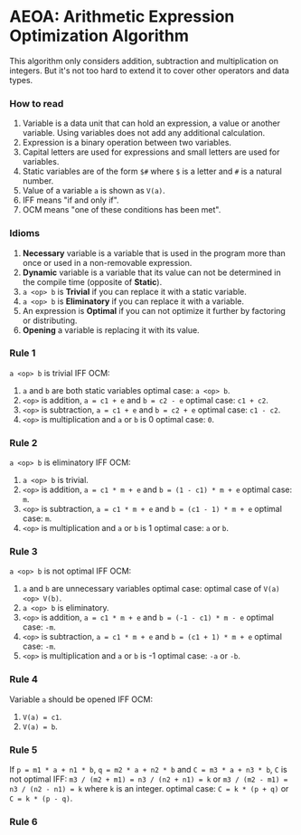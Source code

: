 # AEOA: Arithmetic Expression Optimization Algorithm
This algorithm only considers addition, subtraction and multiplication on integers. But it's not too hard to extend it to cover other operators and data types.

### How to read
1. Variable is a data unit that can hold an expression, a value or another variable. Using variables does not add any additional calculation.
2. Expression is a binary operation between two variables.
3. Capital letters are used for expressions and small letters are used for variables.
4. Static variables are of the form `$#` where `$` is a letter and `#` is a natural number.
5. Value of a variable `a` is shown as `V(a)`.
6. IFF means "if and only if".
7. OCM means "one of these conditions has been met".

### Idioms
1. **Necessary** variable is a variable that is used in the program more than once or used in a non-removable expression.
2. **Dynamic** variable is a variable that its value can not be determined in the compile time (opposite of **Static**).
3. `a <op> b` is **Trivial** if you can replace it with a static variable.
4. `a <op> b` is **Eliminatory** if you can replace it with a variable.
5. An expression is **Optimal** if you can not optimize it further by factoring or distributing.
6. **Opening** a variable is replacing it with its value.

### Rule 1
`a <op> b` is trivial IFF OCM:
1. `a` and `b` are both static variables
optimal case: `a <op> b`.
3. `<op>` is addition, `a = c1 + e` and `b = c2 - e`
optimal case: `c1 + c2`.
4. `<op>` is subtraction, `a = c1 + e` and `b = c2 + e`
optimal case: `c1 - c2`.
5. `<op>` is multiplication and `a` or `b` is 0
optimal case: `0`.

### Rule 2
`a <op> b` is eliminatory IFF OCM:
1. `a <op> b` is trivial.
2. `<op>` is addition, `a = c1 * m + e` and `b = (1 - c1) * m + e`
optimal case: `m`.
4. `<op>` is subtraction, `a = c1 * m + e` and `b = (c1 - 1) * m + e`
optimal case: `m`.
5. `<op>` is multiplication and `a` or `b` is 1
optimal case: `a` or `b`.

### Rule 3
`a <op> b` is not optimal IFF OCM:
1. `a` and `b` are unnecessary variables
optimal case: optimal case of `V(a) <op> V(b)`.
3. `a <op> b` is eliminatory.
4. `<op>` is addition, `a = c1 * m + e` and `b = (-1 - c1) * m - e`
optimal case: `-m`.
5. `<op>` is subtraction, `a = c1 * m + e` and `b = (c1 + 1) * m + e`
optimal case: `-m`.
6. `<op>` is multiplication and `a` or `b` is -1
optimal case: `-a` or `-b`.

### Rule 4
Variable `a` should be opened IFF OCM:
1. `V(a) = c1`.
2. `V(a) = b`.

### Rule 5
If `p = m1 * a + n1 * b`, `q = m2 * a + n2 * b` and `C = m3 * a + n3 * b`, `C` is not optimal IFF:
`m3 / (m2 + m1) = n3 / (n2 + n1) = k` or `m3 / (m2 - m1) = n3 / (n2 - n1) = k` where `k` is an integer.
optimal case: `C = k * (p + q)` or `C = k * (p - q)`.

### Rule 6
